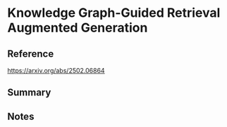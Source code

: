 # Knowledge Graph-Guided Retrieval Augmented Generation
## Reference

https://arxiv.org/abs/2502.06864

## Summary

## Notes
